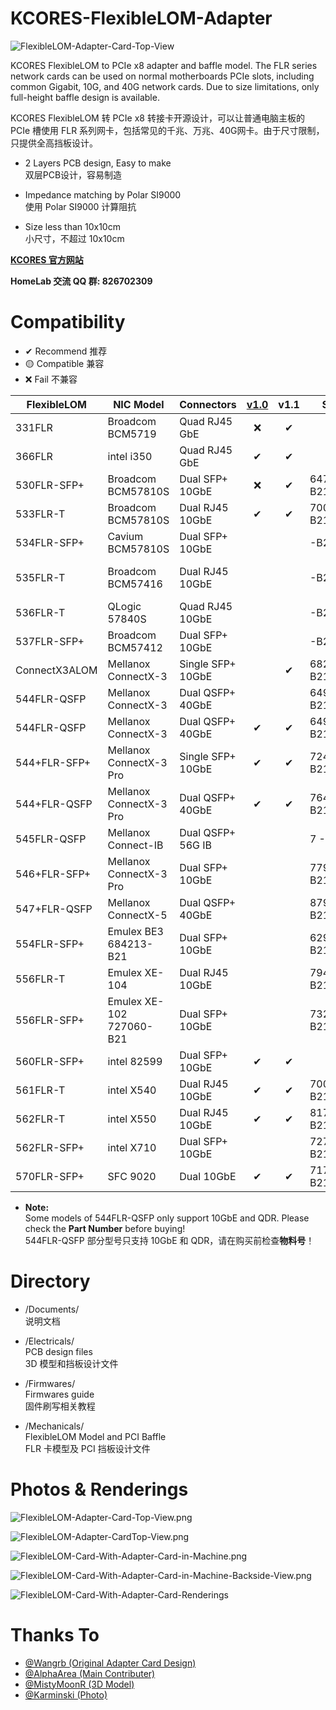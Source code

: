 # KCORES-FlexibleLOM-Adapter

![FlexibleLOM-Adapter-Card-Top-View](Documents/Pictures/Photos/FlexibleLOM-Adapter-Card-Top-View.png)  

KCORES FlexibleLOM to PCIe x8 adapter and baffle model. The FLR series network cards can be used on normal motherboards PCIe slots, including common Gigabit, 10G, and 40G network cards. Due to size limitations, only full-height baffle design is available.  

KCORES FlexibleLOM 转 PCIe x8 转接卡开源设计，可以让普通电脑主板的 PCIe 槽使用 FLR 系列网卡，包括常见的千兆、万兆、40G网卡。由于尺寸限制，只提供全高挡板设计。

- 2 Layers PCB design, Easy to make  
双层PCB设计，容易制造

- Impedance matching by Polar SI9000  
使用 Polar SI9000 计算阻抗

- Size less than 10x10cm  
小尺寸，不超过 10x10cm

**[KCORES 官方网站](http://kcores.com/)**

**HomeLab 交流 QQ 群: 826702309**

# Compatibility

- ✔ Recommend 推荐
- 🟡 Compatible 兼容
- ❌ Fail 不兼容

| FlexibleLOM  | NIC Model               | Connectors        | [v1.0](https://github.com/KCORES/KCORES-FlexibleLOM-Adapter/releases/tag/v1.0) |   v1.1 | SKU | SP | AS | Notes |
| ------------ | ----------------------- | ----------------- | :----: | :----: | ---- | ---- | ---- | ---- |
| 331FLR       | Broadcom BCM5719        | Quad RJ45 GbE     | ❌     | ✔     |            |            |            | 
| 366FLR       | intel i350              | Quad RJ45 GbE     | ✔      | ✔     |            |            |            | 
| 530FLR-SFP+  | Broadcom BCM57810S      | Dual SFP+ 10GbE   | ❌     | ✔     | 647581-B21 | 649869-001 | 647579-001 |
| 533FLR-T     | Broadcom BCM57810S      | Dual RJ45 10GbE   | ✔      | ✔     | 700759-B21 | 701534-001 | 700757-001 |
| 534FLR-SFP+  | Cavium BCM57810S        | Dual SFP+ 10GbE   |        |       |       -B21 |       -001 |       -001 |
| 535FLR-T     | Broadcom BCM57416       | Dual RJ45 10GbE   |        |       |       -B21 |       -001 |       -001 | RoCE V2, 15W |
| 536FLR-T     | QLogic  57840S          | Quad RJ45 10GbE   |        |       |       -B21 |       -001 |       -001 | 9W |
| 537FLR-SFP+  | Broadcom BCM57412       | Dual SFP+ 10GbE   |        |       |       -B21 |       -001 |       -001 | iWARP, 14W |
| ConnectX3ALOM| Mellanox ConnectX-3     | Single SFP+ 10GbE |        | ✔     | 682148-B21 | 682625-001 | 682150-001 | 
| 544FLR-QSFP  | Mellanox ConnectX-3     | Dual QSFP+ 40GbE  |        |       | 649282-B21 | 656090-001 | 661686-001 |
| 544FLR-QSFP  | Mellanox ConnectX-3     | Dual QSFP+ 40GbE  | ✔      | ✔     | 649283-B21 | 656091-001 | 661687-001 |
| 544+FLR-SFP+ | Mellanox ConnectX-3 Pro | Single SFP+ 10GbE | ✔      | ✔     | 724206-B21 | 731850-001 | 724210-001 | 
| 544+FLR-QSFP | Mellanox ConnectX-3 Pro | Dual QSFP+ 40GbE  | ✔      | ✔     | 764285-B21 | 764737-001 | 764618-001 |
| 545FLR-QSFP  | Mellanox Connect-IB     | Dual QSFP+ 56G IB |        |       | 7     -B21 | 7     -001 | 7     -001 |
| 546+FLR-SFP+ | Mellanox ConnectX-3 Pro | Dual SFP+ 10GbE   |        |       | 779799-B21 | 7     -001 | 7     -001 |
| 547+FLR-QSFP | Mellanox ConnectX-5     | Dual QSFP+ 40GbE  |        |       | 879482-B21 | 8     -001 | 8     -001 |
| 554FLR-SFP+  | Emulex BE3 684213-B21   | Dual SFP+ 10GbE   |        |       | 629142-B21 | 634026-001 | 629140-001 |
| 556FLR-T     | Emulex XE-104           | Dual RJ45 10GbE   |        |       | 794525-B21 |            |            | RoCE V1 |
| 556FLR-SFP+  | Emulex XE-102 727060-B21 | Dual SFP+ 10GbE   |        |       | 732456-B21 | 764460-001 | 732454-001 | RoCE V1 |
| 560FLR-SFP+  | intel 82599             | Dual SFP+ 10GbE   | ✔      | ✔     |            |            |            | 
| 561FLR-T     | intel X540              | Dual RJ45 10GbE   | ✔      | ✔     | 700699-B21 | 701525-001 | 700697-001 |
| 562FLR-T     | intel X550              | Dual RJ45 10GbE   | ✔      | ✔     | 817745-B21 | 840138-001 | 817743 -001|
| 562FLR-SFP+  | intel X710              | Dual SFP+ 10GbE   |        |       | 727054-B21 | 7     -001 | 7     -001 |
| 570FLR-SFP+  | SFC 9020                | Dual      10GbE   | ✔      | ✔     | 717491-B21 | 717710-001 | 717489-001 | 

- **Note:**  
Some models of 544FLR-QSFP only support 10GbE and QDR. Please check
 the **Part Number** before buying!  
544FLR-QSFP 部分型号只支持 10GbE 和 QDR，请在购买前检查**物料号**！

# Directory

- /Documents/    
说明文档

- /Electricals/  
PCB design files  
3D 模型和挡板设计文件

- /Firmwares/  
Firmwares guide  
固件刷写相关教程

- /Mechanicals/  
FlexibleLOM Model and PCI Baffle  
FLR 卡模型及 PCI 挡板设计文件


# Photos & Renderings

![FlexibleLOM-Adapter-Card-Top-View.png](Documents/Pictures/Photos/FlexibleLOM-Adapter-Card-Top-View.png)

![FlexibleLOM-Adapter-CardTop-View.png](Documents/Pictures/Photos/FlexibleLOM-Adapter-CardTop-View.png)

![FlexibleLOM-Card-With-Adapter-Card-in-Machine.png](Documents/Pictures/Photos/FlexibleLOM-Card-With-Adapter-Card-in-Machine.png)

![FlexibleLOM-Card-With-Adapter-Card-in-Machine-Backside-View.png](Documents/Pictures/Photos/FlexibleLOM-Card-With-Adapter-Card-in-Machine-Backside-View.png)

![FlexibleLOM-Card-With-Adapter-Card-Renderings](Documents/Pictures/Renderings/flr.png)

# Thanks To

- [@Wangrb (Original Adapter Card Design)](https://github.com/Wangrb)
- [@AlphaArea (Main Contributer)](https://github.com/alphaarea)
- [@MistyMoonR (3D Model)](https://github.com/MistyMoonR)  
- [@Karminski (Photo)](https://github.com/karminski)
